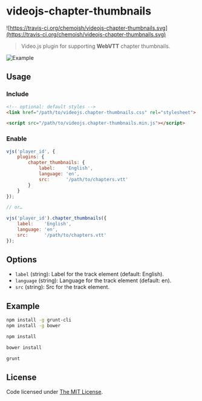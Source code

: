 # videojs-chapter-thumbnails

![https://travis-ci.org/chemoish/videojs-chapter-thumbnails.svg](https://travis-ci.org/chemoish/videojs-chapter-thumbnails.svg)

> Video.js plugin for supporting **WebVTT** chapter thumbnails.

![Example](https://github.com/chemoish/videojs-chapter-thumbnails/blob/master/example/asset/img/example.png)

## Usage

### Include

```html
<!-- optional: default styles -->
<link href="/path/to/videojs.chapter-thumbnails.css" rel="stylesheet">

<script src="/path/to/videojs.chapter-thumbnails.min.js"></script>
```

### Enable

```js
vjs('player_id', {
    plugins: {
        chapter_thumbnails: {
            label:    'English',
            language: 'en',
            src:      '/path/to/chapters.vtt'
        }
    }
});

// or…

vjs('player_id').chapter_thumbnails({
    label:    'English',
    language: 'en',
    src:      '/path/to/chapters.vtt'
});
```

## Options

- `label` (string): Label for the track element (default: English).
- `language` (string): Language for the track element (default: en).
- `src` (string): Src for the track element.

## Example

```bash
npm install -g grunt-cli
npm install -g bower

npm install

bower install

grunt
```

## License

Code licensed under [The MIT License](https://github.com/chemoish/videojs-chapter-thumbnails/blob/master/README.md).
